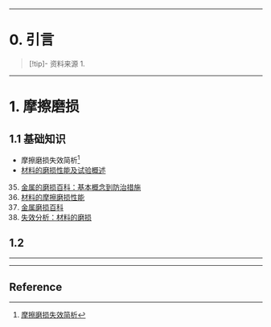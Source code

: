```table-of-contents
```
---
# 0. 引言
> [!tip]- 资料来源
> 1. 

----
# 1. 摩擦磨损 
## 1.1 基础知识 
- 摩擦磨损失效简析[^1]
-  [材料的磨损性能及试验概述](https://mp.weixin.qq.com/s/J75AOt41gRbfvklbkvUk2g)
35. [金属的磨损百科：基本概念到防治措施](https://mp.weixin.qq.com/s/1ToW5H3BctT8sCwDja9fcQ)
36.  [材料的摩擦磨损性能](https://mp.weixin.qq.com/s/utBbfhsnovH86DCFmOxb0A)
37. [金属磨损百科](https://mp.weixin.qq.com/s/Hv2MgXSY9p3TAsMTE3jf-g)
38. [失效分析：材料的磨损](https://mp.weixin.qq.com/s/ZIK4tVKpJIwU2pQVbXr5Mg)

## 1.2 




---
---
## Reference 



[^1]: [摩擦磨损失效简析](https://mp.weixin.qq.com/s/3np7qHdQY7dZLdkCgXn6mA)
